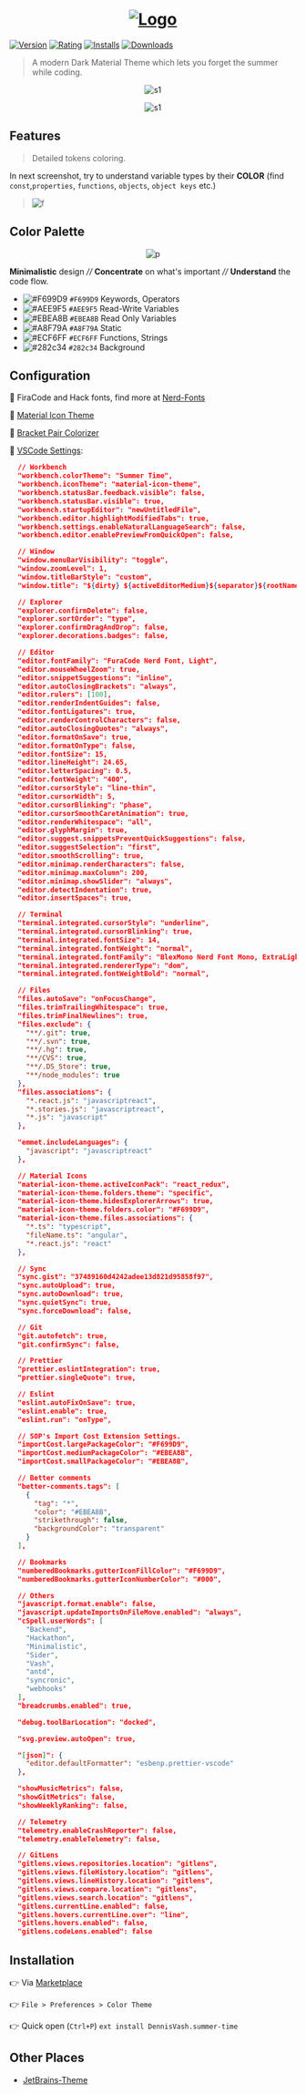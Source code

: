 <div align="center">

# [![Logo](/images/logo-github.png)](https://marketplace.visualstudio.com/items?itemName=DennisVash.summer-time#overview)

</div>

[![Version](https://vsmarketplacebadge.apphb.com/version-short/DennisVash.summer-time.svg?subject=Summer%20Time&colorA=2B303B&colorB=A8F79A)](https://marketplace.visualstudio.com/items?itemName=DennisVash.summer-time) [![Rating](https://vsmarketplacebadge.apphb.com/rating/DennisVash.summer-time.svg?label=Ratings&colorA=2B303B&colorB=AEE9F5)](https://marketplace.visualstudio.com/items?itemName=DennisVash.summer-time) [![Installs](https://vsmarketplacebadge.apphb.com/installs/DennisVash.summer-time.svg?label=Installs&colorA=2B303B&colorB=F699D9)](https://marketplace.visualstudio.com/items?itemName=DennisVash.summer-time) [![Downloads](https://vsmarketplacebadge.apphb.com/downloads/DennisVash.summer-time.svg?label=Downloads&colorA=2B303B&colorB=EBEA8B)](https://marketplace.visualstudio.com/items?itemName=DennisVash.summer-time)

> A modern Dark Material Theme which lets you forget the summer while coding.

<div align="center">

![s1](/images/screenshot_react.png)

![s1](/images/screenshot_editor.png)

</div>

## Features

> Detailed tokens coloring.

In next screenshot, try to understand variable types by their **COLOR** (find `const`,`properties`, `functions`, `objects`, `object keys` etc.)

> ![f](/images/screenshot_features.png)

## Color Palette

<div align="center">

![p](/images/palette.png)

</div>

**Minimalistic** design _//_ **Concentrate** on what's important _//_ **Understand** the code flow.

- ![#F699D9](https://placehold.it/15/F699D9/000000?text=+) `#F699D9` Keywords, Operators
- ![#AEE9F5](https://placehold.it/15/AEE9F5/000000?text=+) `#AEE9F5` Read-Write Variables
- ![#EBEA8B](https://placehold.it/15/EBEA8B/000000?text=+) `#EBEA8B` Read Only Variables
- ![#A8F79A](https://placehold.it/15/A8F79A/000000?text=+) `#A8F79A` Static
- ![#ECF6FF](https://placehold.it/15/ECF6FF/000000?text=+) `#ECF6FF` Functions, Strings
- ![#282c34](https://placehold.it/15/282c34/000000?text=+) `#282c34` Background

## Configuration

🍧 FiraCode and Hack fonts, find more at [Nerd-Fonts](https://github.com/ryanoasis/nerd-fonts)

🍦 [Material Icon Theme](https://marketplace.visualstudio.com/items?itemName=DennisVash.summer-time)

🍨 [Bracket Pair Colorizer](https://marketplace.visualstudio.com/items?itemName=CoenraadS.bracket-pair-colorizer)

:construction_worker: [VSCode Settings](https://code.visualstudio.com/docs/getstarted/settings):

```json
  // Workbench
  "workbench.colorTheme": "Summer Time",
  "workbench.iconTheme": "material-icon-theme",
  "workbench.statusBar.feedback.visible": false,
  "workbench.statusBar.visible": true,
  "workbench.startupEditor": "newUntitledFile",
  "workbench.editor.highlightModifiedTabs": true,
  "workbench.settings.enableNaturalLanguageSearch": false,
  "workbench.editor.enablePreviewFromQuickOpen": false,

  // Window
  "window.menuBarVisibility": "toggle",
  "window.zoomLevel": 1,
  "window.titleBarStyle": "custom",
  "window.title": "${dirty} ${activeEditorMedium}${separator}${rootName}",

  // Explorer
  "explorer.confirmDelete": false,
  "explorer.sortOrder": "type",
  "explorer.confirmDragAndDrop": false,
  "explorer.decorations.badges": false,

  // Editor
  "editor.fontFamily": "FuraCode Nerd Font, Light",
  "editor.mouseWheelZoom": true,
  "editor.snippetSuggestions": "inline",
  "editor.autoClosingBrackets": "always",
  "editor.rulers": [100],
  "editor.renderIndentGuides": false,
  "editor.fontLigatures": true,
  "editor.renderControlCharacters": false,
  "editor.autoClosingQuotes": "always",
  "editor.formatOnSave": true,
  "editor.formatOnType": false,
  "editor.fontSize": 15,
  "editor.lineHeight": 24.65,
  "editor.letterSpacing": 0.5,
  "editor.fontWeight": "400",
  "editor.cursorStyle": "line-thin",
  "editor.cursorWidth": 5,
  "editor.cursorBlinking": "phase",
  "editor.cursorSmoothCaretAnimation": true,
  "editor.renderWhitespace": "all",
  "editor.glyphMargin": true,
  "editor.suggest.snippetsPreventQuickSuggestions": false,
  "editor.suggestSelection": "first",
  "editor.smoothScrolling": true,
  "editor.minimap.renderCharacters": false,
  "editor.minimap.maxColumn": 200,
  "editor.minimap.showSlider": "always",
  "editor.detectIndentation": true,
  "editor.insertSpaces": true,

  // Terminal
  "terminal.integrated.cursorStyle": "underline",
  "terminal.integrated.cursorBlinking": true,
  "terminal.integrated.fontSize": 14,
  "terminal.integrated.fontWeight": "normal",
  "terminal.integrated.fontFamily": "BlexMono Nerd Font Mono, ExtraLight",
  "terminal.integrated.rendererType": "dom",
  "terminal.integrated.fontWeightBold": "normal",

  // Files
  "files.autoSave": "onFocusChange",
  "files.trimTrailingWhitespace": true,
  "files.trimFinalNewlines": true,
  "files.exclude": {
    "**/.git": true,
    "**/.svn": true,
    "**/.hg": true,
    "**/CVS": true,
    "**/.DS_Store": true,
    "**/node_modules": true
  },
  "files.associations": {
    "*.react.js": "javascriptreact",
    "*.stories.js": "javascriptreact",
    "*.js": "javascript"
  },

  "emmet.includeLanguages": {
    "javascript": "javascriptreact"
  },

  // Material Icons
  "material-icon-theme.activeIconPack": "react_redux",
  "material-icon-theme.folders.theme": "specific",
  "material-icon-theme.hidesExplorerArrows": true,
  "material-icon-theme.folders.color": "#F699D9",
  "material-icon-theme.files.associations": {
    "*.ts": "typescript",
    "fileName.ts": "angular",
    "*.react.js": "react"
  },

  // Sync
  "sync.gist": "37489160d4242adee13d821d95858f97",
  "sync.autoUpload": true,
  "sync.autoDownload": true,
  "sync.quietSync": true,
  "sync.forceDownload": false,

  // Git
  "git.autofetch": true,
  "git.confirmSync": false,

  // Prettier
  "prettier.eslintIntegration": true,
  "prettier.singleQuote": true,

  // Eslint
  "eslint.autoFixOnSave": true,
  "eslint.enable": true,
  "eslint.run": "onType",

  // SOP's Import Cost Extension Settings.
  "importCost.largePackageColor": "#F699D9",
  "importCost.mediumPackageColor": "#EBEA8B",
  "importCost.smallPackageColor": "#EBEA8B",

  // Better comments
  "better-comments.tags": [
    {
      "tag": "*",
      "color": "#EBEA8B",
      "strikethrough": false,
      "backgroundColor": "transparent"
    }
  ],

  // Bookmarks
  "numberedBookmarks.gutterIconFillColor": "#F699D9",
  "numberedBookmarks.gutterIconNumberColor": "#000",

  // Others
  "javascript.format.enable": false,
  "javascript.updateImportsOnFileMove.enabled": "always",
  "cSpell.userWords": [
    "Backend",
    "Hackathon",
    "Minimalistic",
    "Sider",
    "Vash",
    "antd",
    "syncronic",
    "webhooks"
  ],
  "breadcrumbs.enabled": true,

  "debug.toolBarLocation": "docked",

  "svg.preview.autoOpen": true,

  "[json]": {
    "editor.defaultFormatter": "esbenp.prettier-vscode"
  },

  "showMusicMetrics": false,
  "showGitMetrics": false,
  "showWeeklyRanking": false,

  // Telemetry
  "telemetry.enableCrashReporter": false,
  "telemetry.enableTelemetry": false,

  // GitLens
  "gitlens.views.repositories.location": "gitlens",
  "gitlens.views.fileHistory.location": "gitlens",
  "gitlens.views.lineHistory.location": "gitlens",
  "gitlens.views.compare.location": "gitlens",
  "gitlens.views.search.location": "gitlens",
  "gitlens.currentLine.enabled": false,
  "gitlens.hovers.currentLine.over": "line",
  "gitlens.hovers.enabled": false,
  "gitlens.codeLens.enabled": false
```

## Installation

👉 Via [Marketplace](https://marketplace.visualstudio.com/items?itemName=DennisVash.summer-time#overview)

👉 `File > Preferences > Color Theme`

👉 Quick open (`Ctrl+P`) `ext install DennisVash.summer-time`

## Other Places

- [JetBrains-Theme](https://github.com/denvash/summer-time-theme-jetbrains)
